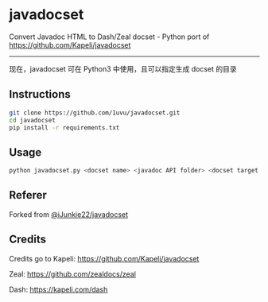 # javadocset
Convert Javadoc HTML to Dash/Zeal docset - Python port of https://github.com/Kapeli/javadocset

<hr></hr>

现在，javadocset 可在 Python3 中使用，且可以指定生成 docset 的目录

## Instructions

```bash
git clone https://github.com/1uvu/javadocset.git
cd javadocset
pip install -r requirements.txt
```

## Usage



```bash
python javadocset.py <docset name> <javadoc API folder> <docset target folder>
```

## Referer

Forked from [@iJunkie22/javadocset](https://github.com/iJunkie22/javadocset)

## Credits

Credits go to Kapeli: https://github.com/Kapeli/javadocset

Zeal: https://github.com/zealdocs/zeal

Dash: https://kapeli.com/dash


